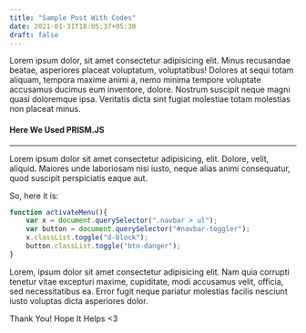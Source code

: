 ```yaml
---
title: "Sample Post With Codes"
date: 2021-01-31T18:05:37+05:30
draft: false
---
```


Lorem ipsum dolor, sit amet consectetur adipisicing elit. Minus recusandae beatae, asperiores placeat voluptatum, voluptatibus! Dolores at sequi totam aliquam, tempora maxime animi a, nemo minima tempore voluptate accusamus ducimus eum inventore, dolore. Nostrum suscipit neque magni quasi doloremque ipsa. Veritatis dicta sint fugiat molestiae totam molestias non placeat minus.
#### Here We Used PRISM.JS

---

Lorem ipsum dolor sit amet consectetur adipisicing, elit. Dolore, velit, aliquid. Maiores unde laboriosam nisi iusto, neque alias animi consequatur, quod suscipit perspiciatis eaque aut.

So, here it is:

```js
function activateMenu(){
	var x = document.querySelector(".navbar > ul");	
	var button = document.querySelector("#navbar-toggler");
	x.classList.toggle("d-block");
	button.classList.toggle("btn-danger");
}
```

Lorem, ipsum dolor sit amet consectetur adipisicing elit. Nam quia corrupti tenetur vitae excepturi maxime, cupiditate, modi accusamus velit, officia, sed necessitatibus ea. Error fugit neque pariatur molestias facilis nesciunt iusto voluptas dicta asperiores dolor.

Thank You! Hope It Helps <3